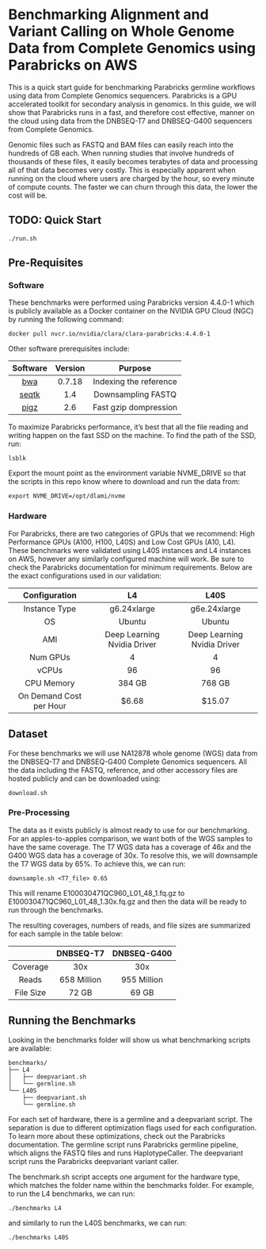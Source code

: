 # Benchmarking Alignment and Variant Calling on Whole Genome Data from Complete Genomics using Parabricks on AWS 

This is a quick start guide for benchmarking Parabricks germline workflows using data from Complete Genomics sequencers. Parabricks is a GPU accelerated toolkit for secondary analysis in genomics. In this guide, we will show that Parabricks runs in a fast, and therefore cost effective, manner on the cloud using data from the DNBSEQ-T7 and DNBSEQ-G400 sequencers from Complete Genomics. 

Genomic files such as FASTQ and BAM files can easily reach into the hundreds of GB each. When running studies that involve hundreds of thousands of these files, it easily becomes terabytes of data and processing all of that data becomes very costly. This is especially apparent when running on the cloud where users are charged by the hour, so every minute of compute counts. The faster we can churn through this data, the lower the cost will be. 

## TODO: Quick Start 

`./run.sh`

## Pre-Requisites 
### Software
These benchmarks were performed using Parabricks version 4.4.0-1 which is publicly available as a Docker container on the NVIDIA GPU Cloud (NGC) by running the following command: 

`docker pull nvcr.io/nvidia/clara/clara-parabricks:4.4.0-1`

Other software prerequisites include: 

| Software | Version | Purpose |
| :----------------: | :------: | :----: |
| [bwa](https://github.com/lh3/bwa) | 0.7.18 | Indexing the reference |
| [seqtk](https://github.com/lh3/seqtk) | 1.4 | Downsampling FASTQ |
| [pigz](https://linux.die.net/man/1/pigz) | 2.6 | Fast gzip dompression |

To maximize Parabricks performance, it’s best that all the file reading and writing happen on the fast SSD on the machine. To find the path of the SSD, run: 

`lsblk`

Export the mount point as the environment variable NVME_DRIVE so that the scripts in this repo know where to download and run the data from: 

`export NVME_DRIVE=/opt/dlami/nvme`

### Hardware
For Parabricks, there are two categories of GPUs that we recommend: High Performance GPUs (A100, H100, L40S) and Low Cost GPUs (A10, L4). These benchmarks were validated using L40S instances and L4 instances on AWS, however any similarly configured machine will work. Be sure to check the Parabricks documentation for minimum requirements. Below are the exact configurations used in our validation: 

| Configuration | L4 | L40S |
| :----------------: | :------: | :----: |
| Instance Type | g6.24xlarge | g6e.24xlarge |
| OS | Ubuntu | Ubuntu |
| AMI | Deep Learning Nvidia Driver | Deep Learning Nvidia Driver |
| Num GPUs | 4 | 4 |
| vCPUs | 96 | 96 |
| CPU Memory | 384 GB | 768 GB |
| On Demand Cost per Hour | $6.68 | $15.07 |

## Dataset
For these benchmarks we will use NA12878 whole genome (WGS) data from the DNBSEQ-T7 and DNBSEQ-G400 Complete Genomics sequencers. All the data including the FASTQ, reference, and other accessory files are hosted publicly and can be downloaded using: 

`download.sh`

### Pre-Processing
The data as it exists publicly is almost ready to use for our benchmarking. For an apples-to-apples comparison, we want both of the WGS samples to have the same coverage. The T7 WGS data has a coverage of 46x and the G400 WGS data has a coverage of 30x. To resolve this, we will downsample the T7 WGS data by 65%. To achieve this, we can run: 

`downsample.sh <T7_file> 0.65` 

This will rename E100030471QC960_L01_48_1.fq.gz to E100030471QC960_L01_48_1.30x.fq.gz and then the data will be ready to run through the benchmarks. 

The resulting coverages, numbers of reads, and file sizes are summarized for each sample in the table below: 

|  | DNBSEQ-T7 | DNBSEQ-G400 |
| :----------------: | :------: | :----: |
| Coverage | 30x | 30x |
| Reads | 658 Million | 955 Million |
| File Size | 72 GB | 69 GB |

## Running the Benchmarks 
Looking in the benchmarks folder will show us what benchmarking scripts are available: 

```
benchmarks/
├── L4
│   ├── deepvariant.sh
│   └── germline.sh
└── L40S
    ├── deepvariant.sh
    └── germline.sh
```

For each set of hardware, there is a germline and a deepvariant script. The separation is due to different optimization flags used for each configuration. To learn more about these optimizations, check out the Parabricks documentation. The germline script runs Parabricks germline pipeline, which aligns the FASTQ files and runs HaplotypeCaller. The deepvariant script runs the Parabricks deepvariant variant caller. 

The benchmark.sh script accepts one argument for the hardware type, which matches the folder name within the benchmarks folder. For example, to run the L4 benchmarks, we can run: 

`./benchmarks L4`

and similarly to run the L40S benchmarks, we can run: 

`./benchmarks L40S`
